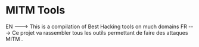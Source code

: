 # MITM Tools  
EN ---> This is a compilation of Best Hacking tools on much domains 
FR ---> Ce projet va rassembler tous les outils permettant de faire des attaques MITM .
